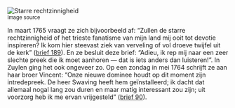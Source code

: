 ![Starre rechtzinnigheid](/assets/data-models/stories/20210000037_bvz_starre-rechtzinnigheid/featured.jpg)<br><small><utm-source sourceUrl="https://hetutrechtsarchief.nl/beeldmateriaal/detail/ba4692ab-ee67-5856-be4b-1d99c9341969">Image source</utm-source></small>

In maart 1765 vraagt ze zich bijvoorbeeld af: “Zullen de starre rechtzinnigheid of het trieste fanatisme van mijn land mij ooit tot devotie inspireren? Ik kom hier steevast ziek van verveling of vol droeve twijfel uit de kerk” ([brief 189](https://charriere.huygens.knaw.nl/edition/entry/1913/transcription)). En ze besluit deze brief: “Adieu, ik rep mij naar een zeer slechte preek die ik moet aanhoren — dat is iets anders dan luisteren!”.
In Zuylen ging het ook ongeveer zo. Op een zondag in mei 1764 schrijft ze aan haar broer Vincent: “Onze nieuwe dominee houdt op dit moment zijn intredepreek. De heer Swaving heeft hem geïnstalleerd; ik dacht dat allemaal nogal lang zou duren en maar matig interessant zou zijn; uit voorzorg heb ik me ervan vrijgesteld” ([brief 90](https://charriere.huygens.knaw.nl/edition/entry/1814/transcription)).
